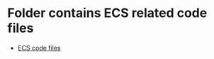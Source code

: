 # Folder contains ECS related code files

- [ECS code files](https://github.com/jamalshahverdiev/aws-cli-bash/tree/main/ecs)